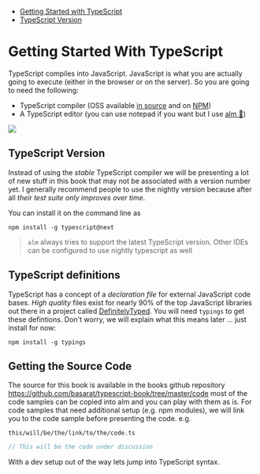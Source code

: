 * [Getting Started with TypeScript](getting-started-with-typescript)
* [TypeScript Version](typescript-version)

# Getting Started With TypeScript

TypeScript compiles into JavaScript. JavaScript is what you are actually going to execute (either in the browser or on the server). So you are going to need the following:

* TypeScript compiler (OSS available [in source](https://github.com/Microsoft/TypeScript/) and on [NPM](https://www.npmjs.com/package/typescript))
* A TypeScript editor (you can use notepad if you want but I use [alm 🌹](http://alm.tools))


![](https://raw.githubusercontent.com/alm-tools/alm-tools.github.io/master/screens/main.png)


## TypeScript Version

Instead of using the *stable* TypeScript compiler we will be presenting a lot of new stuff in this book that may not be associated with a version number yet. I generally recommend people to use the nightly version because after all *their test suite only improves over time*.

You can install it on the command line as

```
npm install -g typescript@next
```

> `alm` always tries to support the latest TypeScript version. Other IDEs can be configured to use nightly typescript as well

## TypeScript definitions
TypeScript has a concept of a *declaration file* for external JavaScript code bases. *High quality* files exist for nearly 90% of the top JavaScript libraries out there in a project called [DefinitelyTyped](http://definitelytyped.org/). You will need `typings` to get these defintions. Don't worry, we will explain what this means later ... just install for now:

```
npm install -g typings
```

## Getting the Source Code
The source for this book is available in the books github repository https://github.com/basarat/typescript-book/tree/master/code most of the code samples can be copied into alm and you can play with them as is. For code samples that need additional setup (e.g. npm modules), we will link you to the code sample before presenting the code. e.g.

`this/will/be/the/link/to/the/code.ts`
```ts
// This will be the code under discussion
```

With a dev setup out of the way lets jump into TypeScript syntax.
